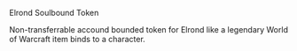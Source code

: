 Elrond Soulbound Token

Non-transferrable accound bounded token for Elrond like a legendary World of Warcraft item binds to a character.
